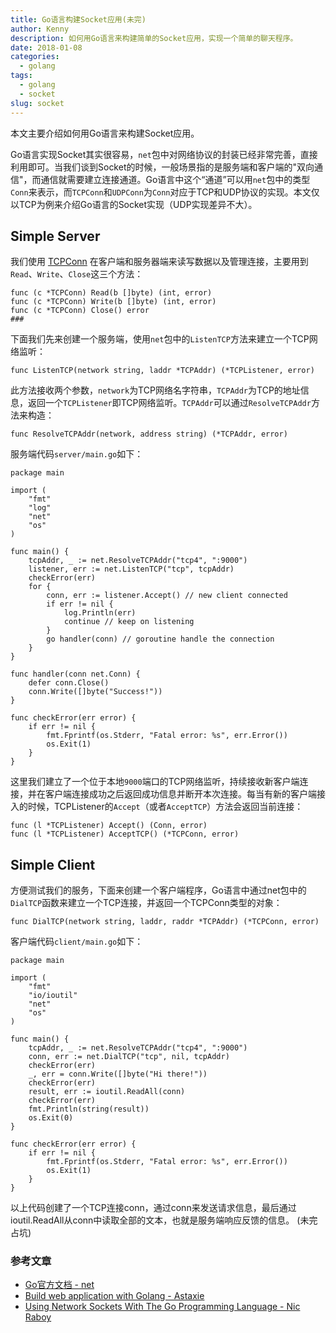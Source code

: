 ```yaml
---
title: Go语言构建Socket应用(未完)
author: Kenny
description: 如何用Go语言来构建简单的Socket应用，实现一个简单的聊天程序。
date: 2018-01-08
categories:
  - golang
tags:
  - golang
  - socket
slug: socket
---
```


本文主要介绍如何用Go语言来构建Socket应用。

Go语言实现Socket其实很容易，```net```包中对网络协议的封装已经非常完善，直接利用即可。当我们谈到Socket的时候，一般场景指的是服务端和客户端的"双向通信"，而通信就需要建立连接通道。Go语言中这个“通道”可以用```net```包中的类型```Conn```来表示，而```TCPConn```和```UDPConn```为```Conn```对应于TCP和UDP协议的实现。本文仅以TCP为例来介绍Go语言的Socket实现（UDP实现差异不大）。
## Simple Server
我们使用 [TCPConn](https://golang.org/pkg/net/#TCPConn) 在客户端和服务器端来读写数据以及管理连接，主要用到```Read```、```Write```、```Close```这三个方法：
```golang
func (c *TCPConn) Read(b []byte) (int, error)
func (c *TCPConn) Write(b []byte) (int, error)
func (c *TCPConn) Close() error
###
```
下面我们先来创建一个服务端，使用```net```包中的```ListenTCP```方法来建立一个TCP网络监听：
```golang
func ListenTCP(network string, laddr *TCPAddr) (*TCPListener, error)
```
此方法接收两个参数，```network```为TCP网络名字符串，```TCPAddr```为TCP的地址信息，返回一个```TCPListener```即TCP网络监听。```TCPAddr```可以通过```ResolveTCPAddr```方法来构造：
```golang
func ResolveTCPAddr(network, address string) (*TCPAddr, error)
```
服务端代码```server/main.go```如下：
```golang
package main

import (
	"fmt"
	"log"
	"net"
	"os"
)

func main() {
	tcpAddr, _ := net.ResolveTCPAddr("tcp4", ":9000")
	listener, err := net.ListenTCP("tcp", tcpAddr)
	checkError(err)
	for {
		conn, err := listener.Accept() // new client connected
		if err != nil {
			log.Println(err)
			continue // keep on listening
		}
		go handler(conn) // goroutine handle the connection
	}
}

func handler(conn net.Conn) {
	defer conn.Close()
	conn.Write([]byte("Success!"))
}

func checkError(err error) {
	if err != nil {
		fmt.Fprintf(os.Stderr, "Fatal error: %s", err.Error())
		os.Exit(1)
	}
}

```
这里我们建立了一个位于本地```9000```端口的TCP网络监听，持续接收新客户端连接，并在客户端连接成功之后返回成功信息并断开本次连接。每当有新的客户端接入的时候，TCPListener的```Accept```（或者```AcceptTCP```）方法会返回当前连接：
```golang
func (l *TCPListener) Accept() (Conn, error)
func (l *TCPListener) AcceptTCP() (*TCPConn, error)
```
## Simple Client
方便测试我们的服务，下面来创建一个客户端程序，Go语言中通过net包中的```DialTCP```函数来建立一个TCP连接，并返回一个TCPConn类型的对象：
```golang
func DialTCP(network string, laddr, raddr *TCPAddr) (*TCPConn, error)
```
客户端代码```client/main.go```如下：
```golang
package main

import (
	"fmt"
	"io/ioutil"
	"net"
	"os"
)

func main() {
	tcpAddr, _ := net.ResolveTCPAddr("tcp4", ":9000")
	conn, err := net.DialTCP("tcp", nil, tcpAddr)
	checkError(err)
	_, err = conn.Write([]byte("Hi there!"))
	checkError(err)
	result, err := ioutil.ReadAll(conn)
	checkError(err)
	fmt.Println(string(result))
	os.Exit(0)
}

func checkError(err error) {
	if err != nil {
		fmt.Fprintf(os.Stderr, "Fatal error: %s", err.Error())
		os.Exit(1)
	}
}
```
以上代码创建了一个TCP连接conn，通过conn来发送请求信息，最后通过ioutil.ReadAll从conn中读取全部的文本，也就是服务端响应反馈的信息。
(未完占坑)
### 参考文章
- [Go官方文档 - net](https://golang.org/pkg/net)
- [Build web application with Golang - Astaxie](https://astaxie.gitbooks.io/build-web-application-with-golang/content/zh/08.1.html)
- [Using Network Sockets With The Go Programming Language - Nic Raboy](https://www.thepolyglotdeveloper.com/2017/05/network-sockets-with-the-go-programming-language/)
